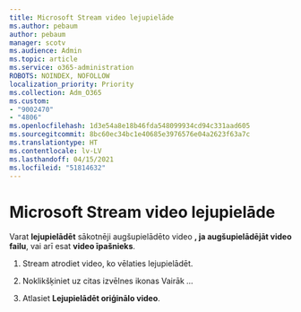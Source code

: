 ```yaml
---
title: Microsoft Stream video lejupielāde
ms.author: pebaum
author: pebaum
manager: scotv
ms.audience: Admin
ms.topic: article
ms.service: o365-administration
ROBOTS: NOINDEX, NOFOLLOW
localization_priority: Priority
ms.collection: Adm_O365
ms.custom:
- "9002470"
- "4806"
ms.openlocfilehash: 1d3e54a8e18b46fda548099934cd94c331aad605
ms.sourcegitcommit: 8bc60ec34bc1e40685e3976576e04a2623f63a7c
ms.translationtype: HT
ms.contentlocale: lv-LV
ms.lasthandoff: 04/15/2021
ms.locfileid: "51814632"
---
```

# <a name="download-microsoft-stream-videos"></a>Microsoft Stream video lejupielāde

Varat **lejupielādēt** sākotnēji augšupielādēto video **, ja augšupielādējāt video failu**, vai arī esat **video īpašnieks**.

1. Stream atrodiet video, ko vēlaties lejupielādēt.

2. Noklikšķiniet uz citas izvēlnes ikonas Vairāk *...*

3. Atlasiet **Lejupielādēt oriģinālo video**.
